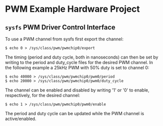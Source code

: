 # PWM Example Hardware Project


## `sysfs` PWM Driver Control Interface

To use a PWM channel from sysfs first export the channel:
```
$ echo 0 > /sys/class/pwm/pwmchip0/export
```
The timing (period and duty cycle, both in nanoseconds) can then be set by writing to the period and duty_cycle files for the desired PWM channel. In the following example a 25kHz PWM with 50% duty is set to channel 0:

```
$ echo 40000 > /sys/class/pwm/pwmchip0/pwm0/period
$ echo 20000 > /sys/class/pwm/pwmchip0/pwm0/duty_cycle
```
The channel can be enabled and disabled by writing '1' or '0' to enable, respectively, for the desired channel:
```
$ echo 1 > /sys/class/pwm/pwmchip0/pwm0/enable
```
The period and duty cycle can be updated while the PWM channel is active/enabled.
